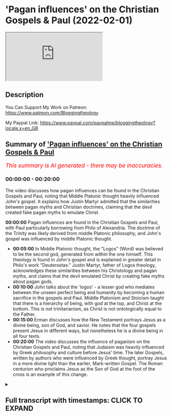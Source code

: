 # 'Pagan influences' on the Christian Gospels & Paul (2022-02-01)

<iframe loading='lazy' src='https://www.youtube.com/embed/w83Gf6Ldavs'></iframe>

## Description

You Can Support My Work on Patreon:
https://www.patreon.com/Bloggingtheology

My Paypal Link: 
https://www.paypal.com/paypalme/bloggingtheology?locale.x=en_GB

## Summary of ['Pagan influences' on the Christian Gospels & Paul](https://www.youtube.com/watch?v=w83Gf6Ldavs)


*<span style="color:red; font-size:125%">This summary is AI generated - there may be inaccuracies</span>. [](/)*

### <a onclick="modifyYTiframeseektime('0')">00:00:00</a> - <a onclick="modifyYTiframeseektime('1200')">00:20:00</a>

The video discusses how pagan influences can be found in the Christian Gospels and Paul, noting that Middle Platonic thought heavily influenced John's gospel. It explains how Justin Martyr admitted that the similarities between pagan myths and Christian doctrines, claiming that the devil created fake pagan myths to emulate Christ.

**<a onclick="modifyYTiframeseektime('0')">00:00:00</a>** Pagan influences are found in the Christian Gospels and Paul, with Paul particularly borrowing from Philo of Alexandria. The doctrine of the Trinity was likely derived from middle Platonic philosophy, and John's gospel was influenced by middle Platonic thought.
* **<a onclick="modifyYTiframeseektime('300')">00:05:00</a>** In Middle Platonic thought, the "Logos" (Word) was believed to be the second god, generated from within the one himself. This theology is found in John's gospel and is explained in greater detail in Philo's work "Deuterostas." Justin Martyr, father of Logos theology, acknowledges these similarities between his Christology and pagan myths, and claims that the devil emulated Christ by creating fake myths about pagan gods.
* **<a onclick="modifyYTiframeseektime('600')">00:10:00</a>**  John talks about the 'logos' - a lesser god who mediates between the unseen perfect being and humanity by becoming a human sacrifice in the gospels and Paul. Middle Platonism and Stoicism taught that there is a hierarchy of being, with god at the top, and Christ at the bottom. This is not trinitarianism, as Christ is not ontologically equal to the Father.
* **<a onclick="modifyYTiframeseektime('900')">00:15:00</a>**  Erman discusses how the New Testament portrays Jesus as a divine being, son of God, and savior. He notes that the four gospels present Jesus in different ways, but nonetheless he is a divine being in all four texts.
* **<a onclick="modifyYTiframeseektime('1200')">00:20:00</a>** The video discusses the influence of paganism on the Christian Gospels and Paul, noting that Judaism was heavily influenced by Greek philosophy and culture before Jesus' time. The later Gospels, written by authors who were influenced by Greek thought, portray Jesus in a more divine light than the earlier, Mark-written Gospel. The Roman centurion who proclaims Jesus as the Son of God at the foot of the cross is an example of this change.

<details><summary><h2>Full transcript with timestamps: CLICK TO EXPAND</h2></summary>

<a onclick="modifyYTiframeseektime('2')">0:00:02</a> okay so i i want to begin  
<a onclick="modifyYTiframeseektime('5')">0:00:05</a> sort of uh setting the table as it were  
<a onclick="modifyYTiframeseektime('7')">0:00:07</a> theologically okay  
<a onclick="modifyYTiframeseektime('9')">0:00:09</a> so i mentioned in a previous podcast  
<a onclick="modifyYTiframeseektime('11')">0:00:11</a> that that paul's christology um not you  
<a onclick="modifyYTiframeseektime('14')">0:00:14</a> paul paul paul of tarsus  
<a onclick="modifyYTiframeseektime('18')">0:00:18</a> by the way but it's not the same as the  
<a onclick="modifyYTiframeseektime('19')">0:00:19</a> apostle paul  
<a onclick="modifyYTiframeseektime('21')">0:00:21</a> yeah  
<a onclick="modifyYTiframeseektime('22')">0:00:22</a> paul's christology in essence  
<a onclick="modifyYTiframeseektime('25')">0:00:25</a> was a composite of jewish and greek  
<a onclick="modifyYTiframeseektime('27')">0:00:27</a> ideas okay that is to say jewish and  
<a onclick="modifyYTiframeseektime('29')">0:00:29</a> pagan beliefs and by pagan i simply mean  
<a onclick="modifyYTiframeseektime('32')">0:00:32</a> non-jewish i'm not using the word a  
<a onclick="modifyYTiframeseektime('34')">0:00:34</a> pagan necessarily in a derogatory sense  
<a onclick="modifyYTiframeseektime('37')">0:00:37</a> okay so paul created this new hybrid  
<a onclick="modifyYTiframeseektime('39')">0:00:39</a> religion and religion in the hellenistic  
<a onclick="modifyYTiframeseektime('41')">0:00:41</a> world  
<a onclick="modifyYTiframeseektime('42')">0:00:42</a> tended to be syncretistic i mean they  
<a onclick="modifyYTiframeseektime('44')">0:00:44</a> would mix and match different elements  
<a onclick="modifyYTiframeseektime('46')">0:00:46</a> this was normal  
<a onclick="modifyYTiframeseektime('47')">0:00:47</a> and paul was schooled in hellenistic  
<a onclick="modifyYTiframeseektime('49')">0:00:49</a> philosophy paul quoted pagan poets  
<a onclick="modifyYTiframeseektime('52')">0:00:52</a> according to the new testament to  
<a onclick="modifyYTiframeseektime('53')">0:00:53</a> support his christology he quoted pagan  
<a onclick="modifyYTiframeseektime('56')">0:00:56</a> poets in the new testament to support  
<a onclick="modifyYTiframeseektime('58')">0:00:58</a> his christology this is something that  
<a onclick="modifyYTiframeseektime('60')">0:01:00</a> christian apologists don't like to talk  
<a onclick="modifyYTiframeseektime('62')">0:01:02</a> about and most casual bible readers are  
<a onclick="modifyYTiframeseektime('64')">0:01:04</a> not even aware of this they just read  
<a onclick="modifyYTiframeseektime('66')">0:01:06</a> the text they don't know what paul's  
<a onclick="modifyYTiframeseektime('67')">0:01:07</a> saying paul quoted the final mean as  
<a onclick="modifyYTiframeseektime('70')">0:01:10</a> hymn to zeus by the pagan poet and stoic  
<a onclick="modifyYTiframeseektime('73')">0:01:13</a> eritis of soli according to acts 17 28  
<a onclick="modifyYTiframeseektime('76')">0:01:16</a> at the aeropocus  
<a onclick="modifyYTiframeseektime('78')">0:01:18</a> and he also quoted the poet manander in  
<a onclick="modifyYTiframeseektime('80')">0:01:20</a> first corinthians 15 33. i mean talk  
<a onclick="modifyYTiframeseektime('83')">0:01:23</a> about the satanic verses  
<a onclick="modifyYTiframeseektime('86')">0:01:26</a> no i'm just kidding um  
<a onclick="modifyYTiframeseektime('89')">0:01:29</a> paul made christ right the jewish  
<a onclick="modifyYTiframeseektime('91')">0:01:31</a> messiah  
<a onclick="modifyYTiframeseektime('93')">0:01:33</a> the locus the intersection of two pagan  
<a onclick="modifyYTiframeseektime('95')">0:01:35</a> beliefs so christ is both the dying and  
<a onclick="modifyYTiframeseektime('98')">0:01:38</a> rising savior man god as well as the  
<a onclick="modifyYTiframeseektime('100')">0:01:40</a> divine mediator between the god and  
<a onclick="modifyYTiframeseektime('103')">0:01:43</a> humanity and by the god i mean  
<a onclick="modifyYTiframeseektime('106')">0:01:46</a> the perfect being who is at the top of  
<a onclick="modifyYTiframeseektime('108')">0:01:48</a> this ontological hierarchy or pyramid  
<a onclick="modifyYTiframeseektime('112')">0:01:52</a> that permeates all existence so this  
<a onclick="modifyYTiframeseektime('114')">0:01:54</a> this hierarchy or or chain of being  
<a onclick="modifyYTiframeseektime('117')">0:01:57</a> is absolutely central to both middle and  
<a onclick="modifyYTiframeseektime('119')">0:01:59</a> neoplatonism  
<a onclick="modifyYTiframeseektime('121')">0:02:01</a> okay and i want to make a request of the  
<a onclick="modifyYTiframeseektime('123')">0:02:03</a> audience to study middle and  
<a onclick="modifyYTiframeseektime('126')">0:02:06</a> neoplatonism and you will come to know  
<a onclick="modifyYTiframeseektime('129')">0:02:09</a> the true origins of the trinity i mean  
<a onclick="modifyYTiframeseektime('131')">0:02:11</a> christian apologists will say that the  
<a onclick="modifyYTiframeseektime('133')">0:02:13</a> doctrine of the trinity is firmly  
<a onclick="modifyYTiframeseektime('134')">0:02:14</a> grounded in the tanakh  
<a onclick="modifyYTiframeseektime('136')">0:02:16</a> in my view that's a red herring  
<a onclick="modifyYTiframeseektime('138')">0:02:18</a> they want to throw you off the scent of  
<a onclick="modifyYTiframeseektime('140')">0:02:20</a> greek metaphysics and study philo of  
<a onclick="modifyYTiframeseektime('143')">0:02:23</a> alexandria okay so he was a jewish  
<a onclick="modifyYTiframeseektime('145')">0:02:25</a> middle platonic philosopher living in  
<a onclick="modifyYTiframeseektime('148')">0:02:28</a> egypt in the first century he died  
<a onclick="modifyYTiframeseektime('149')">0:02:29</a> around 40 of the common era before the  
<a onclick="modifyYTiframeseektime('151')">0:02:31</a> writing of the new testament okay  
<a onclick="modifyYTiframeseektime('153')">0:02:33</a> there's no doubt  
<a onclick="modifyYTiframeseektime('155')">0:02:35</a> that philo's writings influenced the  
<a onclick="modifyYTiframeseektime('157')">0:02:37</a> doctrine of the trinity in a significant  
<a onclick="modifyYTiframeseektime('159')">0:02:39</a> way  
<a onclick="modifyYTiframeseektime('160')">0:02:40</a> even william lane craig admits this you  
<a onclick="modifyYTiframeseektime('162')">0:02:42</a> know dr craig is their champion the  
<a onclick="modifyYTiframeseektime('164')">0:02:44</a> christian apologists you know they love  
<a onclick="modifyYTiframeseektime('166')">0:02:46</a> him the early christian greek fathers  
<a onclick="modifyYTiframeseektime('168')">0:02:48</a> they used philo's writings  
<a onclick="modifyYTiframeseektime('170')">0:02:50</a> as a basis with which to formulate their  
<a onclick="modifyYTiframeseektime('172')">0:02:52</a> logos christology people like justin and  
<a onclick="modifyYTiframeseektime('175')">0:02:55</a> irenaeus eusebius who was constantine's  
<a onclick="modifyYTiframeseektime('178')">0:02:58</a> sort of spin doctor uh even claimed that  
<a onclick="modifyYTiframeseektime('181')">0:03:01</a> philo met peter right i mean it's a  
<a onclick="modifyYTiframeseektime('183')">0:03:03</a> total fabrication i mean this was  
<a onclick="modifyYTiframeseektime('185')">0:03:05</a> eusebius's way of bolstering philo's  
<a onclick="modifyYTiframeseektime('187')">0:03:07</a> authority similar to paul claiming that  
<a onclick="modifyYTiframeseektime('190')">0:03:10</a> he met with peter and james maybe he did  
<a onclick="modifyYTiframeseektime('192')">0:03:12</a> i mean it doesn't end well according to  
<a onclick="modifyYTiframeseektime('194')">0:03:14</a> acts 21 but craig says that  
<a onclick="modifyYTiframeseektime('197')">0:03:17</a> the dogma at nicea was quote a synthesis  
<a onclick="modifyYTiframeseektime('200')">0:03:20</a> between john's gospel  
<a onclick="modifyYTiframeseektime('202')">0:03:22</a> and the thought of philo of alexandria  
<a onclick="modifyYTiframeseektime('205')">0:03:25</a> and the middle platonism that he  
<a onclick="modifyYTiframeseektime('207')">0:03:27</a> represented end quote i mean i would go  
<a onclick="modifyYTiframeseektime('210')">0:03:30</a> even further and say that  
<a onclick="modifyYTiframeseektime('212')">0:03:32</a> john's gospel itself was clearly  
<a onclick="modifyYTiframeseektime('214')">0:03:34</a> influenced by middle platonism  
<a onclick="modifyYTiframeseektime('217')">0:03:37</a> so so  
<a onclick="modifyYTiframeseektime('218')">0:03:38</a> so dr craig even downplays in my opinion  
<a onclick="modifyYTiframeseektime('222')">0:03:42</a> the reality of the vast influence that  
<a onclick="modifyYTiframeseektime('224')">0:03:44</a> greek metaphysics had on both christian  
<a onclick="modifyYTiframeseektime('226')">0:03:46</a> doctrine and christian scripture and  
<a onclick="modifyYTiframeseektime('229')">0:03:49</a> we'll and we'll see that okay  
<a onclick="modifyYTiframeseektime('231')">0:03:51</a> this is a common place in um historical  
<a onclick="modifyYTiframeseektime('234')">0:03:54</a> theologies it's not just you and william  
<a onclick="modifyYTiframeseektime('236')">0:03:56</a> lane craig this is  
<a onclick="modifyYTiframeseektime('238')">0:03:58</a> very very standard understanding and  
<a onclick="modifyYTiframeseektime('240')">0:04:00</a> explanation of the origins of the way  
<a onclick="modifyYTiframeseektime('241')">0:04:01</a> the doctrine is formulated uh yeah this  
<a onclick="modifyYTiframeseektime('244')">0:04:04</a> is very very standard very very standard  
<a onclick="modifyYTiframeseektime('246')">0:04:06</a> across the board right  
<a onclick="modifyYTiframeseektime('248')">0:04:08</a> um so any honest historian or theologian  
<a onclick="modifyYTiframeseektime('251')">0:04:11</a> you know they will point this out so so  
<a onclick="modifyYTiframeseektime('253')">0:04:13</a> according to this platonic metaphysical  
<a onclick="modifyYTiframeseektime('255')">0:04:15</a> system at the top of this hierarchy of  
<a onclick="modifyYTiframeseektime('257')">0:04:17</a> being  
<a onclick="modifyYTiframeseektime('258')">0:04:18</a> is the one right tahen as platinus uh  
<a onclick="modifyYTiframeseektime('262')">0:04:22</a> referred to him the church father origin  
<a onclick="modifyYTiframeseektime('264')">0:04:24</a> of alexandria called him the auto theos  
<a onclick="modifyYTiframeseektime('267')">0:04:27</a> right the very god  
<a onclick="modifyYTiframeseektime('269')">0:04:29</a> of course philo called him hathaos with  
<a onclick="modifyYTiframeseektime('271')">0:04:31</a> the definite article the god and this is  
<a onclick="modifyYTiframeseektime('273')">0:04:33</a> also what john's gospel calls the father  
<a onclick="modifyYTiframeseektime('276')">0:04:36</a> ha theos okay with the definite article  
<a onclick="modifyYTiframeseektime('279')">0:04:39</a> um you know the the uh  
<a onclick="modifyYTiframeseektime('282')">0:04:42</a> the author of john's gospel never refers  
<a onclick="modifyYTiframeseektime('284')">0:04:44</a> to jesus or the son as ha theos in an  
<a onclick="modifyYTiframeseektime('287')">0:04:47</a> absolute and unqualified way  
<a onclick="modifyYTiframeseektime('290')">0:04:50</a> and thomas's so-called confession in  
<a onclick="modifyYTiframeseektime('292')">0:04:52</a> john 20 is not an exception to this so  
<a onclick="modifyYTiframeseektime('294')">0:04:54</a> john refers to jesus as the logos and a  
<a onclick="modifyYTiframeseektime('298')">0:04:58</a> theos a god so if you look at john 1 1  
<a onclick="modifyYTiframeseektime('300')">0:05:00</a> right nrk ain't halagas  
<a onclick="modifyYTiframeseektime('303')">0:05:03</a> kai halagas prastantheon  
<a onclick="modifyYTiframeseektime('305')">0:05:05</a> right so so in the beginning was the  
<a onclick="modifyYTiframeseektime('307')">0:05:07</a> word and the word was with the god tan  
<a onclick="modifyYTiframeseektime('310')">0:05:10</a> is a definite article here in the  
<a onclick="modifyYTiframeseektime('311')">0:05:11</a> accusative tan theon kai theos and a god  
<a onclick="modifyYTiframeseektime('315')">0:05:15</a> was the logos so middle platonism  
<a onclick="modifyYTiframeseektime('318')">0:05:18</a> explains what john meant here much more  
<a onclick="modifyYTiframeseektime('320')">0:05:20</a> coherently than tanaki judaism or  
<a onclick="modifyYTiframeseektime('323')">0:05:23</a> trinitarianism  
<a onclick="modifyYTiframeseektime('325')">0:05:25</a> in middle platonism the logos was  
<a onclick="modifyYTiframeseektime('326')">0:05:26</a> believed to be the second god a second  
<a onclick="modifyYTiframeseektime('329')">0:05:29</a> level of being who was generated  
<a onclick="modifyYTiframeseektime('332')">0:05:32</a> from within the one himself in  
<a onclick="modifyYTiframeseektime('334')">0:05:34</a> pre-eternality so since the logos was  
<a onclick="modifyYTiframeseektime('336')">0:05:36</a> generated or caused by  
<a onclick="modifyYTiframeseektime('338')">0:05:38</a> the god the logos is not as great as the  
<a onclick="modifyYTiframeseektime('341')">0:05:41</a> god the logos is the divine mediator  
<a onclick="modifyYTiframeseektime('344')">0:05:44</a> between the god and humanity  
<a onclick="modifyYTiframeseektime('347')">0:05:47</a> hence you know the father is greater  
<a onclick="modifyYTiframeseektime('349')">0:05:49</a> than i says john's incarnated logos yet  
<a onclick="modifyYTiframeseektime('352')">0:05:52</a> he also says the father and i are one so  
<a onclick="modifyYTiframeseektime('354')">0:05:54</a> christian apologists armed with the  
<a onclick="modifyYTiframeseektime('356')">0:05:56</a> nomenclature of nicaea they went back to  
<a onclick="modifyYTiframeseektime('359')">0:05:59</a> these texts and said okay when he said  
<a onclick="modifyYTiframeseektime('362')">0:06:02</a> the father is greater than i the logos  
<a onclick="modifyYTiframeseektime('364')">0:06:04</a> was talking about his hypothesis his  
<a onclick="modifyYTiframeseektime('366')">0:06:06</a> person but when he said the father and i  
<a onclick="modifyYTiframeseektime('368')">0:06:08</a> are one he was referring to his ucia his  
<a onclick="modifyYTiframeseektime('370')">0:06:10</a> essence so they incorporate this this  
<a onclick="modifyYTiframeseektime('372')">0:06:12</a> convoluted language and retroactively  
<a onclick="modifyYTiframeseektime('375')">0:06:15</a> import  
<a onclick="modifyYTiframeseektime('377')">0:06:17</a> a trinitarian hermeneutic upon john upon  
<a onclick="modifyYTiframeseektime('380')">0:06:20</a> john's gospel and does completely  
<a onclick="modifyYTiframeseektime('382')">0:06:22</a> decontextualize it i mean it's a nice  
<a onclick="modifyYTiframeseektime('384')">0:06:24</a> little slide of hand but read john in  
<a onclick="modifyYTiframeseektime('386')">0:06:26</a> its context right john's underlying  
<a onclick="modifyYTiframeseektime('388')">0:06:28</a> metaphysic is middle platonism  
<a onclick="modifyYTiframeseektime('391')">0:06:31</a> and in fact 70 years before john wrote  
<a onclick="modifyYTiframeseektime('393')">0:06:33</a> about the logos  
<a onclick="modifyYTiframeseektime('395')">0:06:35</a> philo wrote about the logos and philo  
<a onclick="modifyYTiframeseektime('398')">0:06:38</a> referred to the logos as a second god  
<a onclick="modifyYTiframeseektime('402')">0:06:42</a> deuterostas and origen would use the  
<a onclick="modifyYTiframeseektime('404')">0:06:44</a> same phrase some 200 years later but  
<a onclick="modifyYTiframeseektime('407')">0:06:47</a> still before nicea you know he said the  
<a onclick="modifyYTiframeseektime('408')">0:06:48</a> father is otto theos the very god the  
<a onclick="modifyYTiframeseektime('411')">0:06:51</a> son is important because the language  
<a onclick="modifyYTiframeseektime('413')">0:06:53</a> that john uses actually has a precedent  
<a onclick="modifyYTiframeseektime('415')">0:06:55</a> in um in the pagan language found on the  
<a onclick="modifyYTiframeseektime('418')">0:06:58</a> lips of philo of alexandria so it's not  
<a onclick="modifyYTiframeseektime('421')">0:07:01</a> a it's this continuity this connection  
<a onclick="modifyYTiframeseektime('423')">0:07:03</a> is really important i think it is very  
<a onclick="modifyYTiframeseektime('426')">0:07:06</a> important and you know origen also he  
<a onclick="modifyYTiframeseektime('428')">0:07:08</a> uses like you said he uses that phrase  
<a onclick="modifyYTiframeseektime('430')">0:07:10</a> from philo deuteros  
<a onclick="modifyYTiframeseektime('432')">0:07:12</a> that the logos is a second god but  
<a onclick="modifyYTiframeseektime('434')">0:07:14</a> johanna and jesus right  
<a onclick="modifyYTiframeseektime('436')">0:07:16</a> or john's logos refers to his father as  
<a onclick="modifyYTiframeseektime('439')">0:07:19</a> theon moo my god right  
<a onclick="modifyYTiframeseektime('442')">0:07:22</a> my god in mark in matthew jesus you know  
<a onclick="modifyYTiframeseektime('444')">0:07:24</a> the cry of their election  
<a onclick="modifyYTiframeseektime('448')">0:07:28</a> my god my god so the logos who's  
<a onclick="modifyYTiframeseektime('450')">0:07:30</a> supposed to be god capital g according  
<a onclick="modifyYTiframeseektime('452')">0:07:32</a> to trinitarians has a god so this is  
<a onclick="modifyYTiframeseektime('455')">0:07:35</a> clearly two gods and both men philo and  
<a onclick="modifyYTiframeseektime('458')">0:07:38</a> origen they hail from alexandria and you  
<a onclick="modifyYTiframeseektime('460')">0:07:40</a> know the name says it all you know this  
<a onclick="modifyYTiframeseektime('462')">0:07:42</a> is why imam al-ghazali vehemently  
<a onclick="modifyYTiframeseektime('464')">0:07:44</a> condemned the metaphysical positions of  
<a onclick="modifyYTiframeseektime('466')">0:07:46</a> the hellenistic muslim philosophers of  
<a onclick="modifyYTiframeseektime('468')">0:07:48</a> his day because he recognized that  
<a onclick="modifyYTiframeseektime('470')">0:07:50</a> platonic metaphysics  
<a onclick="modifyYTiframeseektime('472')">0:07:52</a> acted as a gateway to the theological  
<a onclick="modifyYTiframeseektime('474')">0:07:54</a> deviations and idolatry of the people of  
<a onclick="modifyYTiframeseektime('476')">0:07:56</a> the book both jews and christians of the  
<a onclick="modifyYTiframeseektime('478')">0:07:58</a> past not just christians but also jews  
<a onclick="modifyYTiframeseektime('481')">0:08:01</a> and as i said for philo the logos was  
<a onclick="modifyYTiframeseektime('483')">0:08:03</a> the highest of the intermediary beings  
<a onclick="modifyYTiframeseektime('486')">0:08:06</a> okay the begotten son of god he says  
<a onclick="modifyYTiframeseektime('489')">0:08:09</a> philo says he says his firstborn he says  
<a onclick="modifyYTiframeseektime('492')">0:08:12</a> the celestial high priest right who was  
<a onclick="modifyYTiframeseektime('495')">0:08:15</a> often symbolized in the tanakh by an  
<a onclick="modifyYTiframeseektime('497')">0:08:17</a> angel  
<a onclick="modifyYTiframeseektime('498')">0:08:18</a> all right this is according to philo the  
<a onclick="modifyYTiframeseektime('499')">0:08:19</a> logos as the mind of god as it were was  
<a onclick="modifyYTiframeseektime('502')">0:08:22</a> neither uncreated in the same sense as  
<a onclick="modifyYTiframeseektime('504')">0:08:24</a> the god nor created in the same sense as  
<a onclick="modifyYTiframeseektime('507')">0:08:27</a> the cosmos the logos was caused from the  
<a onclick="modifyYTiframeseektime('510')">0:08:30</a> very essence of the god  
<a onclick="modifyYTiframeseektime('512')">0:08:32</a> meaning the logos was eternally  
<a onclick="modifyYTiframeseektime('514')">0:08:34</a> generated i.e begotten not made before  
<a onclick="modifyYTiframeseektime('518')">0:08:38</a> all the ages sounds very very familiar  
<a onclick="modifyYTiframeseektime('520')">0:08:40</a> sounds like the nicene creed you know  
<a onclick="modifyYTiframeseektime('522')">0:08:42</a> justin martyr the father of logos  
<a onclick="modifyYTiframeseektime('524')">0:08:44</a> theology he he admits that there are  
<a onclick="modifyYTiframeseektime('526')">0:08:46</a> disturbing parallels between his  
<a onclick="modifyYTiframeseektime('528')">0:08:48</a> christology and the pagan myths of  
<a onclick="modifyYTiframeseektime('530')">0:08:50</a> bacchus that's dionysius  
<a onclick="modifyYTiframeseektime('533')">0:08:53</a> and and hercules and and esclepius and  
<a onclick="modifyYTiframeseektime('535')">0:08:55</a> perseus and mithras  
<a onclick="modifyYTiframeseektime('537')">0:08:57</a> and in his dialogue with trifo justin  
<a onclick="modifyYTiframeseektime('539')">0:08:59</a> accounts for these similarities by  
<a onclick="modifyYTiframeseektime('540')">0:09:00</a> claiming well the devil sort of emulated  
<a onclick="modifyYTiframeseektime('542')">0:09:02</a> the prophecies of christ by inventing  
<a onclick="modifyYTiframeseektime('544')">0:09:04</a> these sort of fake fables  
<a onclick="modifyYTiframeseektime('546')">0:09:06</a> about their pagan gods in order to cause  
<a onclick="modifyYTiframeseektime('548')">0:09:08</a> christians to go astray i mean justin  
<a onclick="modifyYTiframeseektime('550')">0:09:10</a> also says that the angel that  
<a onclick="modifyYTiframeseektime('552')">0:09:12</a> jacob wrestled in genesis  
<a onclick="modifyYTiframeseektime('554')">0:09:14</a> and beat no less was the pre-incarnate  
<a onclick="modifyYTiframeseektime('558')">0:09:18</a> christ the logos so so john 1 1 is the  
<a onclick="modifyYTiframeseektime('561')">0:09:21</a> beginning of the prologue of john's  
<a onclick="modifyYTiframeseektime('562')">0:09:22</a> gospel that's called the hymn to the  
<a onclick="modifyYTiframeseektime('564')">0:09:24</a> logos how does the hymn end right so the  
<a onclick="modifyYTiframeseektime('567')">0:09:27</a> most authentic reading according to new  
<a onclick="modifyYTiframeseektime('569')">0:09:29</a> testament textual critics like the  
<a onclick="modifyYTiframeseektime('571')">0:09:31</a> united bible society nestle allen and so  
<a onclick="modifyYTiframeseektime('573')">0:09:33</a> on and so forth is the following so it's  
<a onclick="modifyYTiframeseektime('575')">0:09:35</a> john 1 18 right john 1 18 that's the end  
<a onclick="modifyYTiframeseektime('578')">0:09:38</a> of the hymn to the logos it says  
<a onclick="modifyYTiframeseektime('582')">0:09:42</a> so no one has ever seen god and the  
<a onclick="modifyYTiframeseektime('585')">0:09:45</a> context clearly suggests that john is  
<a onclick="modifyYTiframeseektime('587')">0:09:47</a> talking about the first level of being  
<a onclick="modifyYTiframeseektime('589')">0:09:49</a> the father the god  
<a onclick="modifyYTiframeseektime('591')">0:09:51</a> because then he says monogenes theos a  
<a onclick="modifyYTiframeseektime('595')">0:09:55</a> unique god  
<a onclick="modifyYTiframeseektime('597')">0:09:57</a> a one of a kind god a uniquely generated  
<a onclick="modifyYTiframeseektime('600')">0:10:00</a> god and now john is talking about the  
<a onclick="modifyYTiframeseektime('602')">0:10:02</a> logos the logos is another god  
<a onclick="modifyYTiframeseektime('604')">0:10:04</a> because he was seen the first god he  
<a onclick="modifyYTiframeseektime('606')">0:10:06</a> mentioned has never been seen right the  
<a onclick="modifyYTiframeseektime('608')">0:10:08</a> monogamy's theos it's it goes on to say  
<a onclick="modifyYTiframeseektime('612')">0:10:12</a> who is in the heart of the father it  
<a onclick="modifyYTiframeseektime('614')">0:10:14</a> says ekinas exegesato that one exegetes  
<a onclick="modifyYTiframeseektime('617')">0:10:17</a> or explains or reveals the father so the  
<a onclick="modifyYTiframeseektime('620')">0:10:20</a> son is the divine  
<a onclick="modifyYTiframeseektime('622')">0:10:22</a> mediator and then john 3 16 for god so  
<a onclick="modifyYTiframeseektime('624')">0:10:24</a> loved the world he gave his only  
<a onclick="modifyYTiframeseektime('626')">0:10:26</a> begotten son the son is a savior man god  
<a onclick="modifyYTiframeseektime('628')">0:10:28</a> a human sacrifice  
<a onclick="modifyYTiframeseektime('631')">0:10:31</a> so then the second level of being  
<a onclick="modifyYTiframeseektime('633')">0:10:33</a> referred to as the logos by middle  
<a onclick="modifyYTiframeseektime('635')">0:10:35</a> platonic writers such as philo and john  
<a onclick="modifyYTiframeseektime('637')">0:10:37</a> is still a divine being he is a theos  
<a onclick="modifyYTiframeseektime('640')">0:10:40</a> he's a god but he's not haphaos he's not  
<a onclick="modifyYTiframeseektime('643')">0:10:43</a> the god or the otto theos the very god  
<a onclick="modifyYTiframeseektime('646')">0:10:46</a> so this is called henotheistic  
<a onclick="modifyYTiframeseektime('648')">0:10:48</a> polytheism okay this is not the yeti  
<a onclick="modifyYTiframeseektime('651')">0:10:51</a> this is not the unitarian you know  
<a onclick="modifyYTiframeseektime('653')">0:10:53</a> monotheism of the tanakh  
<a onclick="modifyYTiframeseektime('655')">0:10:55</a> nor is this the trinitarian monotheism  
<a onclick="modifyYTiframeseektime('657')">0:10:57</a> of the fourth century of the common era  
<a onclick="modifyYTiframeseektime('659')">0:10:59</a> this is a henotheistic polytheism this  
<a onclick="modifyYTiframeseektime('662')">0:11:02</a> is what the gospels and pauline epistles  
<a onclick="modifyYTiframeseektime('665')">0:11:05</a> teach in my view okay  
<a onclick="modifyYTiframeseektime('666')">0:11:06</a> the gospels suffused with greek ideas  
<a onclick="modifyYTiframeseektime('670')">0:11:10</a> and influenced by paul's gospel teach  
<a onclick="modifyYTiframeseektime('673')">0:11:13</a> that jesus is another god a lesser god  
<a onclick="modifyYTiframeseektime('676')">0:11:16</a> who mediates between the unseen perfect  
<a onclick="modifyYTiframeseektime('678')">0:11:18</a> being and humanity by becoming a human  
<a onclick="modifyYTiframeseektime('680')">0:11:20</a> sacrifice so he is the son of god not  
<a onclick="modifyYTiframeseektime('682')">0:11:22</a> god the son right and of course paul  
<a onclick="modifyYTiframeseektime('684')">0:11:24</a> wrote first timothy chapter 2 verses  
<a onclick="modifyYTiframeseektime('687')">0:11:27</a> five really that's pseudo paul right  
<a onclick="modifyYTiframeseektime('689')">0:11:29</a> first timothy two five and six but this  
<a onclick="modifyYTiframeseektime('691')">0:11:31</a> represents paul's thinking uh for there  
<a onclick="modifyYTiframeseektime('693')">0:11:33</a> is one god and one mediator between god  
<a onclick="modifyYTiframeseektime('696')">0:11:36</a> and man the man jesus christ and then he  
<a onclick="modifyYTiframeseektime('698')">0:11:38</a> goes on who gave himself as a ransom for  
<a onclick="modifyYTiframeseektime('701')">0:11:41</a> all people so we have the mediating  
<a onclick="modifyYTiframeseektime('702')">0:11:42</a> logos dying for our sins now paul never  
<a onclick="modifyYTiframeseektime('705')">0:11:45</a> referred to the mediator as the logos  
<a onclick="modifyYTiframeseektime('708')">0:11:48</a> but clearly this is the concept he has  
<a onclick="modifyYTiframeseektime('710')">0:11:50</a> in mind  
<a onclick="modifyYTiframeseektime('711')">0:11:51</a> paul didn't refer to christ as the  
<a onclick="modifyYTiframeseektime('714')">0:11:54</a> wisdom of god theo sophian and of course  
<a onclick="modifyYTiframeseektime('717')">0:11:57</a> philo had already identified chokma in  
<a onclick="modifyYTiframeseektime('720')">0:12:00</a> the old testament divine wisdom as being  
<a onclick="modifyYTiframeseektime('722')">0:12:02</a> the logos explicitly right like in  
<a onclick="modifyYTiframeseektime('724')">0:12:04</a> proverbs chapter eight right the  
<a onclick="modifyYTiframeseektime('726')">0:12:06</a> personified and expressive  
<a onclick="modifyYTiframeseektime('728')">0:12:08</a> logos according to philo spoke of its  
<a onclick="modifyYTiframeseektime('730')">0:12:10</a> origin the lord possessed me at the  
<a onclick="modifyYTiframeseektime('731')">0:12:11</a> beginning of his way before his work of  
<a onclick="modifyYTiframeseektime('734')">0:12:14</a> creation i was poured forth from  
<a onclick="modifyYTiframeseektime('736')">0:12:16</a> eternity from from before the creation  
<a onclick="modifyYTiframeseektime('738')">0:12:18</a> of the earth and paul being a highly  
<a onclick="modifyYTiframeseektime('741')">0:12:21</a> hellenized jew that he was echoed this  
<a onclick="modifyYTiframeseektime('744')">0:12:24</a> phelonic uh sentiment i mean paul wrote  
<a onclick="modifyYTiframeseektime('746')">0:12:26</a> to the corinthians that he was speaking  
<a onclick="modifyYTiframeseektime('747')">0:12:27</a> of the wisdom of god and mystery which  
<a onclick="modifyYTiframeseektime('749')">0:12:29</a> was ordained by god before the ages of  
<a onclick="modifyYTiframeseektime('751')">0:12:31</a> our glory  
<a onclick="modifyYTiframeseektime('753')">0:12:33</a> in this in the pseudo-pauline book of  
<a onclick="modifyYTiframeseektime('754')">0:12:34</a> colossians the author said and he the  
<a onclick="modifyYTiframeseektime('756')">0:12:36</a> son is before all things and by him all  
<a onclick="modifyYTiframeseektime('759')">0:12:39</a> things are held together this is middle  
<a onclick="modifyYTiframeseektime('761')">0:12:41</a> platonism this is stoicism okay  
<a onclick="modifyYTiframeseektime('764')">0:12:44</a> additionally  
<a onclick="modifyYTiframeseektime('766')">0:12:46</a> and again in imitation of middle  
<a onclick="modifyYTiframeseektime('767')">0:12:47</a> platonism paul envisioned a henotheistic  
<a onclick="modifyYTiframeseektime('771')">0:12:51</a> and hierarchical scheme of divinity with  
<a onclick="modifyYTiframeseektime('774')">0:12:54</a> god our father at the top and then the  
<a onclick="modifyYTiframeseektime('776')">0:12:56</a> lord jesus christ the wisdom of god i.e  
<a onclick="modifyYTiframeseektime('779')">0:12:59</a> the logos just below him right so paul  
<a onclick="modifyYTiframeseektime('782')">0:13:02</a> wrote in first corinthians he says  
<a onclick="modifyYTiframeseektime('783')">0:13:03</a> pantas andros ethale  
<a onclick="modifyYTiframeseektime('786')">0:13:06</a> so he says the head of every man is  
<a onclick="modifyYTiframeseektime('788')">0:13:08</a> christ  
<a onclick="modifyYTiframeseektime('792')">0:13:12</a> and the head of of the woman is the man  
<a onclick="modifyYTiframeseektime('795')">0:13:15</a> right so the feminist they don't they  
<a onclick="modifyYTiframeseektime('797')">0:13:17</a> don't like this verse uh  
<a onclick="modifyYTiframeseektime('800')">0:13:20</a> it's extraordinary passage because the  
<a onclick="modifyYTiframeseektime('801')">0:13:21</a> hierarchy the divine hierarchy and the  
<a onclick="modifyYTiframeseektime('803')">0:13:23</a> human hierarchy is is ontological we're  
<a onclick="modifyYTiframeseektime('807')">0:13:27</a> dealing here with jesus after his  
<a onclick="modifyYTiframeseektime('808')">0:13:28</a> resurrection after the ascension this is  
<a onclick="modifyYTiframeseektime('811')">0:13:31</a> the theology that paul really believes  
<a onclick="modifyYTiframeseektime('813')">0:13:33</a> in and that is god christ and then  
<a onclick="modifyYTiframeseektime('816')">0:13:36</a> subservient to that man and woman and uh  
<a onclick="modifyYTiframeseektime('819')">0:13:39</a> there's nothing trinitarian about it at  
<a onclick="modifyYTiframeseektime('821')">0:13:41</a> all on the contrary is as you say  
<a onclick="modifyYTiframeseektime('823')">0:13:43</a> exactly is a hierarchy of being and the  
<a onclick="modifyYTiframeseektime('825')">0:13:45</a> head of christ is  
<a onclick="modifyYTiframeseektime('827')">0:13:47</a> ha theos he says at the end  
<a onclick="modifyYTiframeseektime('831')">0:13:51</a> the god yes the father is the god jesus  
<a onclick="modifyYTiframeseektime('833')">0:13:53</a> christ is the lord these two are not  
<a onclick="modifyYTiframeseektime('835')">0:13:55</a> ontologically equal for paul  
<a onclick="modifyYTiframeseektime('838')">0:13:58</a> just just say uh so just so people  
<a onclick="modifyYTiframeseektime('840')">0:14:00</a> understand here how christians deal with  
<a onclick="modifyYTiframeseektime('841')">0:14:01</a> this i i i've had the honor and the  
<a onclick="modifyYTiframeseektime('843')">0:14:03</a> privilege also to speak to professor  
<a onclick="modifyYTiframeseektime('845')">0:14:05</a> dale martin from uh yale university he's  
<a onclick="modifyYTiframeseektime('847')">0:14:07</a> one of the world's great uh new  
<a onclick="modifyYTiframeseektime('849')">0:14:09</a> testament scholars he's also a christian  
<a onclick="modifyYTiframeseektime('851')">0:14:11</a> theologian and a trinitarian  
<a onclick="modifyYTiframeseektime('853')">0:14:13</a> and he discusses this very very passage  
<a onclick="modifyYTiframeseektime('855')">0:14:15</a> and how he deals with it in his uh most  
<a onclick="modifyYTiframeseektime('858')">0:14:18</a> uh recent work which is addressed to  
<a onclick="modifyYTiframeseektime('860')">0:14:20</a> these whole car all these home and  
<a onclick="modifyYTiframeseektime('861')">0:14:21</a> musical issues how do we how do we be  
<a onclick="modifyYTiframeseektime('863')">0:14:23</a> trinitarian christians in the light of  
<a onclick="modifyYTiframeseektime('864')">0:14:24</a> what you're saying dr alietai and he  
<a onclick="modifyYTiframeseektime('867')">0:14:27</a> says well when you read passages like  
<a onclick="modifyYTiframeseektime('868')">0:14:28</a> that what you do is you read them in a  
<a onclick="modifyYTiframeseektime('870')">0:14:30</a> trinitarian way and you insert  
<a onclick="modifyYTiframeseektime('872')">0:14:32</a> the the son and father language you  
<a onclick="modifyYTiframeseektime('874')">0:14:34</a> understand it in that way you read it in  
<a onclick="modifyYTiframeseektime('877')">0:14:37</a> a trinitarian way so he's very explicit  
<a onclick="modifyYTiframeseektime('880')">0:14:40</a> he's very open and candid about what you  
<a onclick="modifyYTiframeseektime('882')">0:14:42</a> do you don't take paul's meaning you  
<a onclick="modifyYTiframeseektime('885')">0:14:45</a> take the later meaning and you read it  
<a onclick="modifyYTiframeseektime('887')">0:14:47</a> in  
<a onclick="modifyYTiframeseektime('888')">0:14:48</a> and he's not he's very open about it  
<a onclick="modifyYTiframeseektime('890')">0:14:50</a> he's very yeah he's very honest and open  
<a onclick="modifyYTiframeseektime('892')">0:14:52</a> that's exactly how how you read it i  
<a onclick="modifyYTiframeseektime('894')">0:14:54</a> mean on the surface the plain meaning  
<a onclick="modifyYTiframeseektime('896')">0:14:56</a> here is very clear you know the one who  
<a onclick="modifyYTiframeseektime('898')">0:14:58</a> has authority over christ a god is the  
<a onclick="modifyYTiframeseektime('901')">0:15:01</a> god  
<a onclick="modifyYTiframeseektime('902')">0:15:02</a> and this is further made clear by paul's  
<a onclick="modifyYTiframeseektime('903')">0:15:03</a> statement he says whether paul or  
<a onclick="modifyYTiframeseektime('905')">0:15:05</a> apollos or kephas or the world or life  
<a onclick="modifyYTiframeseektime('907')">0:15:07</a> or death  
<a onclick="modifyYTiframeseektime('908')">0:15:08</a> or things now or things to come all  
<a onclick="modifyYTiframeseektime('911')">0:15:11</a> things belong to you and you belong to  
<a onclick="modifyYTiframeseektime('912')">0:15:12</a> christ and christ belongs to god  
<a onclick="modifyYTiframeseektime('916')">0:15:16</a> right it's very good finally we read in  
<a onclick="modifyYTiframeseektime('918')">0:15:18</a> in the pseudo-pauline book of ephesians  
<a onclick="modifyYTiframeseektime('921')">0:15:21</a> the god of our lord jesus christ the god  
<a onclick="modifyYTiframeseektime('924')">0:15:24</a> just think about this thing the god of  
<a onclick="modifyYTiframeseektime('926')">0:15:26</a> our lord jesus christ the father of  
<a onclick="modifyYTiframeseektime('929')">0:15:29</a> glory again in john the logos the johann  
<a onclick="modifyYTiframeseektime('931')">0:15:31</a> and jesus refers to the father as my god  
<a onclick="modifyYTiframeseektime('935')">0:15:35</a> as well as the only one who is truly god  
<a onclick="modifyYTiframeseektime('938')">0:15:38</a> in in john 17 3.  
<a onclick="modifyYTiframeseektime('940')">0:15:40</a> of course trinitarians will disagree  
<a onclick="modifyYTiframeseektime('942')">0:15:42</a> with these assertions they will quote  
<a onclick="modifyYTiframeseektime('944')">0:15:44</a> paul's famous hymn to christ in  
<a onclick="modifyYTiframeseektime('945')">0:15:45</a> philippians 2 as being sort of a proof  
<a onclick="modifyYTiframeseektime('947')">0:15:47</a> text of their position that paul  
<a onclick="modifyYTiframeseektime('949')">0:15:49</a> maintained that christ was essentially  
<a onclick="modifyYTiframeseektime('951')">0:15:51</a> equal to god so paul said uh he said  
<a onclick="modifyYTiframeseektime('954')">0:15:54</a> that jesus christ he said being in the  
<a onclick="modifyYTiframeseektime('956')">0:15:56</a> form of god did not think it was robbery  
<a onclick="modifyYTiframeseektime('958')">0:15:58</a> to be equal with god  
<a onclick="modifyYTiframeseektime('960')">0:16:00</a> but but here's a problem if if christ  
<a onclick="modifyYTiframeseektime('962')">0:16:02</a> was god  
<a onclick="modifyYTiframeseektime('963')">0:16:03</a> the god why would he even consider the  
<a onclick="modifyYTiframeseektime('965')">0:16:05</a> notion that it was robbery to be equal  
<a onclick="modifyYTiframeseektime('967')">0:16:07</a> to himself this is nonsense  
<a onclick="modifyYTiframeseektime('970')">0:16:10</a> you see paul was neither a trinitarian  
<a onclick="modifyYTiframeseektime('972')">0:16:12</a> nor a unitarian okay so from the greater  
<a onclick="modifyYTiframeseektime('975')">0:16:15</a> context of the passage i mean it's clear  
<a onclick="modifyYTiframeseektime('977')">0:16:17</a> that paul believed that christ was  
<a onclick="modifyYTiframeseektime('979')">0:16:19</a> somehow divine in fact worthy of worship  
<a onclick="modifyYTiframeseektime('982')">0:16:22</a> it seems to me that when paul wrote that  
<a onclick="modifyYTiframeseektime('983')">0:16:23</a> christ was both the morphe feiyu the  
<a onclick="modifyYTiframeseektime('986')">0:16:26</a> form of a god and the morphe dulu the  
<a onclick="modifyYTiframeseektime('990')">0:16:30</a> form of a servant he meant a physical  
<a onclick="modifyYTiframeseektime('992')">0:16:32</a> god a deity in the appearance of human  
<a onclick="modifyYTiframeseektime('994')">0:16:34</a> flesh however christ as lord and savior  
<a onclick="modifyYTiframeseektime('998')">0:16:38</a> did not consider it robbery to be equal  
<a onclick="modifyYTiframeseektime('1000')">0:16:40</a> to the god precisely because he was not  
<a onclick="modifyYTiframeseektime('1003')">0:16:43</a> the god  
<a onclick="modifyYTiframeseektime('1005')">0:16:45</a> christ was the divine son of god whose  
<a onclick="modifyYTiframeseektime('1006')">0:16:46</a> level of authority on earth was equal to  
<a onclick="modifyYTiframeseektime('1009')">0:16:49</a> the god because the latter sent him to  
<a onclick="modifyYTiframeseektime('1011')">0:16:51</a> communicate his will to die for the sins  
<a onclick="modifyYTiframeseektime('1013')">0:16:53</a> of humanity so for paul christ was not  
<a onclick="modifyYTiframeseektime('1015')">0:16:55</a> equal to god sorry christ was equal to  
<a onclick="modifyYTiframeseektime('1018')">0:16:58</a> god but not identical to god and this is  
<a onclick="modifyYTiframeseektime('1020')">0:17:00</a> a very very crucial distinction i'll say  
<a onclick="modifyYTiframeseektime('1022')">0:17:02</a> it again for paul christ was equal to  
<a onclick="modifyYTiframeseektime('1024')">0:17:04</a> god but not identical okay therefore  
<a onclick="modifyYTiframeseektime('1027')">0:17:07</a> paul was a hellenized you know jewish  
<a onclick="modifyYTiframeseektime('1029')">0:17:09</a> you know soft polytheist a henotheist  
<a onclick="modifyYTiframeseektime('1031')">0:17:11</a> really he was neither a trinitarian nor  
<a onclick="modifyYTiframeseektime('1034')">0:17:14</a> unitarian now the major difference  
<a onclick="modifyYTiframeseektime('1036')">0:17:16</a> between paul and john on one side and  
<a onclick="modifyYTiframeseektime('1039')">0:17:19</a> philo on the other  
<a onclick="modifyYTiframeseektime('1041')">0:17:21</a> is that paul and john believed that the  
<a onclick="modifyYTiframeseektime('1044')">0:17:24</a> wisdom or the logos had incarnated into  
<a onclick="modifyYTiframeseektime('1046')">0:17:26</a> human flesh as a jewish messiah while  
<a onclick="modifyYTiframeseektime('1049')">0:17:29</a> philo did not speak of specific  
<a onclick="modifyYTiframeseektime('1050')">0:17:30</a> incarnations but philo did say that the  
<a onclick="modifyYTiframeseektime('1053')">0:17:33</a> meaning of the statement man was made in  
<a onclick="modifyYTiframeseektime('1055')">0:17:35</a> the image of god he said that man was  
<a onclick="modifyYTiframeseektime('1057')">0:17:37</a> made in the image of the second god the  
<a onclick="modifyYTiframeseektime('1059')">0:17:39</a> logos and adam was made in the uh  
<a onclick="modifyYTiframeseektime('1063')">0:17:43</a> adam was not made in the image of the  
<a onclick="modifyYTiframeseektime('1065')">0:17:45</a> god because the god is the supreme and  
<a onclick="modifyYTiframeseektime('1067')">0:17:47</a> absolutely transcendent mystery you know  
<a onclick="modifyYTiframeseektime('1070')">0:17:50</a> just as john said no one has it ever no  
<a onclick="modifyYTiframeseektime('1072')">0:17:52</a> one has ever seen god because he is the  
<a onclick="modifyYTiframeseektime('1075')">0:17:55</a> absolutely transcendent mystery the  
<a onclick="modifyYTiframeseektime('1077')">0:17:57</a> logos who is seen reveals him so even  
<a onclick="modifyYTiframeseektime('1080')">0:18:00</a> there there's a bit of a similarity and  
<a onclick="modifyYTiframeseektime('1081')">0:18:01</a> just one last thing before we get to  
<a onclick="modifyYTiframeseektime('1083')">0:18:03</a> daniel sort of laying down this sort of  
<a onclick="modifyYTiframeseektime('1086')">0:18:06</a> theological  
<a onclick="modifyYTiframeseektime('1088')">0:18:08</a> foundation here is that  
<a onclick="modifyYTiframeseektime('1091')">0:18:11</a> and this is all related to daniel and  
<a onclick="modifyYTiframeseektime('1092')">0:18:12</a> the son of man by the way i'll get to  
<a onclick="modifyYTiframeseektime('1094')">0:18:14</a> that in my view and this is something  
<a onclick="modifyYTiframeseektime('1095')">0:18:15</a> that maybe uh many muslim duat many  
<a onclick="modifyYTiframeseektime('1099')">0:18:19</a> muslim callers to the faith will not  
<a onclick="modifyYTiframeseektime('1100')">0:18:20</a> agree with  
<a onclick="modifyYTiframeseektime('1102')">0:18:22</a> okay in my view jesus is portrayed as a  
<a onclick="modifyYTiframeseektime('1104')">0:18:24</a> divine being a god  
<a onclick="modifyYTiframeseektime('1107')">0:18:27</a> in all four gospels in the new testament  
<a onclick="modifyYTiframeseektime('1109')">0:18:29</a> okay this is my view that he is the  
<a onclick="modifyYTiframeseektime('1111')">0:18:31</a> divine son of god and savior who will  
<a onclick="modifyYTiframeseektime('1113')">0:18:33</a> eventually judge mankind in all four  
<a onclick="modifyYTiframeseektime('1115')">0:18:35</a> gospels this is how the gospels present  
<a onclick="modifyYTiframeseektime('1117')">0:18:37</a> him  
<a onclick="modifyYTiframeseektime('1118')">0:18:38</a> he's not the god right the closest he  
<a onclick="modifyYTiframeseektime('1121')">0:18:41</a> gets to the god is in john but he never  
<a onclick="modifyYTiframeseektime('1123')">0:18:43</a> actually reaches him  
<a onclick="modifyYTiframeseektime('1124')">0:18:44</a> the new testament jesus is clearly  
<a onclick="modifyYTiframeseektime('1126')">0:18:46</a> inferior to the god whom he calls the  
<a onclick="modifyYTiframeseektime('1129')">0:18:49</a> father but he's also clearly not just a  
<a onclick="modifyYTiframeseektime('1131')">0:18:51</a> man  
<a onclick="modifyYTiframeseektime('1132')">0:18:52</a> okay so the gospels were not written by  
<a onclick="modifyYTiframeseektime('1134')">0:18:54</a> trinitarians that's anachronistic  
<a onclick="modifyYTiframeseektime('1136')">0:18:56</a> nor were they written by pharisaic jews  
<a onclick="modifyYTiframeseektime('1139')">0:18:59</a> nor were they written by jamesonian you  
<a onclick="modifyYTiframeseektime('1141')">0:19:01</a> know nazarenes or ebionites so i don't  
<a onclick="modifyYTiframeseektime('1143')">0:19:03</a> believe that the four gospels are  
<a onclick="modifyYTiframeseektime('1145')">0:19:05</a> teaching a theology that is totally  
<a onclick="modifyYTiframeseektime('1146')">0:19:06</a> consistent with islam or unitarian  
<a onclick="modifyYTiframeseektime('1149')">0:19:09</a> christianity or traditional uh judaism i  
<a onclick="modifyYTiframeseektime('1152')">0:19:12</a> believe that jesus attains divine status  
<a onclick="modifyYTiframeseektime('1154')">0:19:14</a> in different ways in the gospels right  
<a onclick="modifyYTiframeseektime('1156')">0:19:16</a> but nonetheless he is a divine being in  
<a onclick="modifyYTiframeseektime('1158')">0:19:18</a> all four gospels right yeah so you know  
<a onclick="modifyYTiframeseektime('1160')">0:19:20</a> you know  
<a onclick="modifyYTiframeseektime('1161')">0:19:21</a> yeah  
<a onclick="modifyYTiframeseektime('1162')">0:19:22</a> erman has uh explained this in great  
<a onclick="modifyYTiframeseektime('1164')">0:19:24</a> detail  
<a onclick="modifyYTiframeseektime('1165')">0:19:25</a> jesus in some sense and this is a  
<a onclick="modifyYTiframeseektime('1167')">0:19:27</a> crucial caveat yeah nowhere is jesus  
<a onclick="modifyYTiframeseektime('1170')">0:19:30</a> yahweh in any of the gospels but he  
<a onclick="modifyYTiframeseektime('1173')">0:19:33</a> according to the understandings of the  
<a onclick="modifyYTiframeseektime('1175')">0:19:35</a> use of this language in the greek aroma  
<a onclick="modifyYTiframeseektime('1176')">0:19:36</a> world and even in judaism at the time  
<a onclick="modifyYTiframeseektime('1178')">0:19:38</a> the language of divinity was very  
<a onclick="modifyYTiframeseektime('1180')">0:19:40</a> elastic and could and did apply to human  
<a onclick="modifyYTiframeseektime('1182')">0:19:42</a> beings as well and within that kind of  
<a onclick="modifyYTiframeseektime('1184')">0:19:44</a> matrix jesus does find the setting but  
<a onclick="modifyYTiframeseektime('1187')">0:19:47</a> not as yahweh jesus never yahweh in the  
<a onclick="modifyYTiframeseektime('1189')">0:19:49</a> new testament he would say yeah  
<a onclick="modifyYTiframeseektime('1191')">0:19:51</a> yeah and we do see that evolution of  
<a onclick="modifyYTiframeseektime('1193')">0:19:53</a> christology in the gospel i mean the  
<a onclick="modifyYTiframeseektime('1194')">0:19:54</a> earlier the gospel  
<a onclick="modifyYTiframeseektime('1196')">0:19:56</a> the the later jesus becomes the divine  
<a onclick="modifyYTiframeseektime('1198')">0:19:58</a> son of god in the timeline or to put it  
<a onclick="modifyYTiframeseektime('1200')">0:20:00</a> in another way the later the gospel the  
<a onclick="modifyYTiframeseektime('1202')">0:20:02</a> earlier jesus becomes divine yes now the  
<a onclick="modifyYTiframeseektime('1204')">0:20:04</a> under the underlying influences of  
<a onclick="modifyYTiframeseektime('1206')">0:20:06</a> mark's gospel which is the earliest of  
<a onclick="modifyYTiframeseektime('1208')">0:20:08</a> the quartet  
<a onclick="modifyYTiframeseektime('1209')">0:20:09</a> are greek metaphysics enochic tradition  
<a onclick="modifyYTiframeseektime('1212')">0:20:12</a> and pauline christology so judaism is  
<a onclick="modifyYTiframeseektime('1214')">0:20:14</a> very much sort of in the back row it's  
<a onclick="modifyYTiframeseektime('1216')">0:20:16</a> just kind of a veneer  
<a onclick="modifyYTiframeseektime('1218')">0:20:18</a> the disciples in mark are are totally  
<a onclick="modifyYTiframeseektime('1220')">0:20:20</a> inept unable to understand anything you  
<a onclick="modifyYTiframeseektime('1223')">0:20:23</a> know they're cowards who forsake jesus  
<a onclick="modifyYTiframeseektime('1225')">0:20:25</a> and flee  
<a onclick="modifyYTiframeseektime('1226')">0:20:26</a> why because they're jews mark is making  
<a onclick="modifyYTiframeseektime('1229')">0:20:29</a> a statement here um you will not  
<a onclick="modifyYTiframeseektime('1231')">0:20:31</a> understand jesus at least his jesus the  
<a onclick="modifyYTiframeseektime('1234')">0:20:34</a> mark in jesus through jewish eyes you  
<a onclick="modifyYTiframeseektime('1237')">0:20:37</a> need greco-roman eyes  
<a onclick="modifyYTiframeseektime('1239')">0:20:39</a> and at the end of mark it is a roman  
<a onclick="modifyYTiframeseektime('1241')">0:20:41</a> centurion who confesses  
<a onclick="modifyYTiframeseektime('1243')">0:20:43</a> you know at the foot of the cross truly  
<a onclick="modifyYTiframeseektime('1244')">0:20:44</a> this man was a son of god  
<a onclick="modifyYTiframeseektime('1246')">0:20:46</a> you see he gets it not the jewish  
<a onclick="modifyYTiframeseektime('1249')">0:20:49</a> disciples in a mark mary and jesus's  
<a onclick="modifyYTiframeseektime('1252')">0:20:52</a> family think he's insane  
<a onclick="modifyYTiframeseektime('1254')">0:20:54</a> you know if mary was visited by an angel  
<a onclick="modifyYTiframeseektime('1257')">0:20:57</a> why does she think jesus was insane why  
<a onclick="modifyYTiframeseektime('1259')">0:20:59</a> because she was a jew so mark is telling  
<a onclick="modifyYTiframeseektime('1261')">0:21:01</a> us that that jesus is the son of god  
<a onclick="modifyYTiframeseektime('1264')">0:21:04</a> really in a greco-roman sense now what  
<a onclick="modifyYTiframeseektime('1267')">0:21:07</a> is the roman conception of a son of god  
<a onclick="modifyYTiframeseektime('1269')">0:21:09</a> you know augustus was called the son of  
<a onclick="modifyYTiframeseektime('1271')">0:21:11</a> god he was a divine being but no roman  
<a onclick="modifyYTiframeseektime('1273')">0:21:13</a> believed that augustus was equal in all  
<a onclick="modifyYTiframeseektime('1276')">0:21:16</a> respects to jupiter to zeus who is the  
<a onclick="modifyYTiframeseektime('1279')">0:21:19</a> god okay so keep that in mind so so so  
<a onclick="modifyYTiframeseektime('1282')">0:21:22</a> when we study um jewish history we see  
<a onclick="modifyYTiframeseektime('1285')">0:21:25</a> that that pre-christian north african  
<a onclick="modifyYTiframeseektime('1288')">0:21:28</a> and palestinian judaism had already been  
<a onclick="modifyYTiframeseektime('1291')">0:21:31</a> significantly influenced by greek  
<a onclick="modifyYTiframeseektime('1293')">0:21:33</a> metaphysics ever since the beginning of  
<a onclick="modifyYTiframeseektime('1296')">0:21:36</a> the hellenistic period in the 4th  
<a onclick="modifyYTiframeseektime('1297')">0:21:37</a> century bce so philo and paul and john  
<a onclick="modifyYTiframeseektime('1300')">0:21:40</a> they're just sort of the tip of the  
<a onclick="modifyYTiframeseektime('1301')">0:21:41</a> iceberg  
<a onclick="modifyYTiframeseektime('1302')">0:21:42</a> the invasion of all things greek and  
<a onclick="modifyYTiframeseektime('1305')">0:21:45</a> palestine  
<a onclick="modifyYTiframeseektime('1306')">0:21:46</a> even led to a massive  
<a onclick="modifyYTiframeseektime('1308')">0:21:48</a> inter-jewish conflict right with  
<a onclick="modifyYTiframeseektime('1310')">0:21:50</a> maccabean purists on one side and then  
<a onclick="modifyYTiframeseektime('1313')">0:21:53</a> the the cyro grecian the you know the  
<a onclick="modifyYTiframeseektime('1315')">0:21:55</a> celeste empire along with their jewish  
<a onclick="modifyYTiframeseektime('1318')">0:21:58</a> sympathizers on the other side i mean  
<a onclick="modifyYTiframeseektime('1320')">0:22:00</a> they were jewish men i don't know how on  
<a onclick="modifyYTiframeseektime('1322')">0:22:02</a> earth they were able to do this but  
<a onclick="modifyYTiframeseektime('1323')">0:22:03</a> there were jewish men who reversed their  
<a onclick="modifyYTiframeseektime('1325')">0:22:05</a> circumcisions  
<a onclick="modifyYTiframeseektime('1326')">0:22:06</a> so that they could look like  
<a onclick="modifyYTiframeseektime('1328')">0:22:08</a> a wrestler in the gymnasium and stuff i  
<a onclick="modifyYTiframeseektime('1330')">0:22:10</a> never got that but i thought that's not  
<a onclick="modifyYTiframeseektime('1332')">0:22:12</a> to bring too much into these details but  
<a onclick="modifyYTiframeseektime('1333')">0:22:13</a> somehow they did it so somehow they  
<a onclick="modifyYTiframeseektime('1336')">0:22:16</a> managed to pull it off some kind of  
<a onclick="modifyYTiframeseektime('1338')">0:22:18</a> reconstructive surgery and they were  
<a onclick="modifyYTiframeseektime('1340')">0:22:20</a> able to like yeah you wrestle in the  
<a onclick="modifyYTiframeseektime('1341')">0:22:21</a> gymnasium compete in the greek olympics  
<a onclick="modifyYTiframeseektime('1343')">0:22:23</a> yeah in the end the maccabees gained the  
<a onclick="modifyYTiframeseektime('1345')">0:22:25</a> upper hand at least politically yeah and  
<a onclick="modifyYTiframeseektime('1347')">0:22:27</a> in 164 bce the temple was repaired and  
<a onclick="modifyYTiframeseektime('1350')">0:22:30</a> cleansed and rededicated to god thus  
<a onclick="modifyYTiframeseektime('1351')">0:22:31</a> hanukkah was born  

</details>
